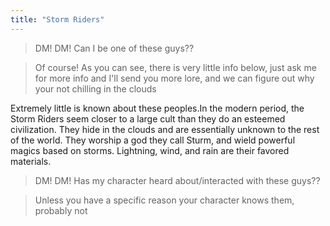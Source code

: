 ```yaml
---
title: "Storm Riders"
---
```

> DM! DM! Can I be one of these guys??

> Of course! As you can see, there is very little info below, just ask me for more info and I'll send you more lore, and we can figure out why your not chilling in the clouds

Extremely little is known about these peoples.In the modern period, the Storm Riders seem closer to a large cult than they do an esteemed civilization. They hide in the clouds and are essentially unknown to the rest of the world. They worship a god they call Sturm, and wield powerful  magics based on storms. Lightning, wind, and rain are their favored materials.

> DM! DM! Has my character heard about/interacted with these guys??

> Unless you have a specific reason your character knows them, probably not